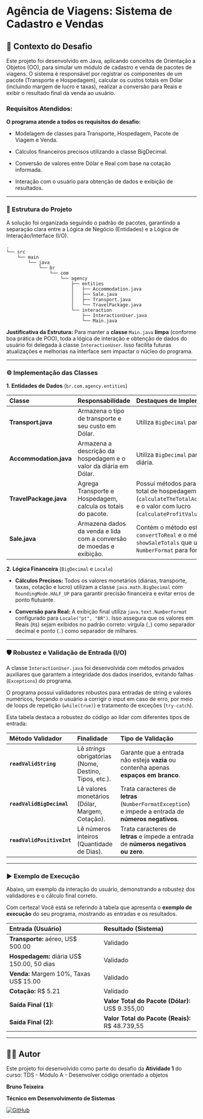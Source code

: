# Agência de Viagens: Sistema de Cadastro e Vendas

## 🎯 Contexto do Desafio
Este projeto foi desenvolvido em Java, aplicando conceitos de Orientação a Objetos (OO), para simular um módulo de cadastro e venda de pacotes de viagens. O sistema é responsável por registrar os componentes de um pacote (Transporte e Hospedagem), calcular os custos totais em Dólar (incluindo margem de lucro e taxas), realizar a conversão para Reais e exibir o resultado final da venda ao usuário.

### Requisitos Atendidos:
**O programa atende a todos os requisitos do desafio:**

- Modelagem de classes para Transporte, Hospedagem, Pacote de Viagem e Venda.

- Cálculos financeiros precisos utilizando a classe BigDecimal.

- Conversão de valores entre Dólar e Real com base na cotação informada.

- Interação com o usuário para obtenção de dados e exibição de resultados.

----

### 📂 Estrutura do Projeto
A solução foi organizada seguindo o padrão de pacotes, garantindo a separação clara entre a Lógica de Negócio (Entidades) e a Lógica de Interação/Interface (I/O).

````javaTree
.
└── src
    └── main
        └── java
            └── br
                └── com
                    └── agency
                        ├── entities
                        │   ├── Accommodation.java
                        │   ├── Sale.java
                        │   ├── Transport.java
                        │   └── TravelPackage.java
                        └── interaction
                            ├── InteractionUser.java
                            └── Main.java

`````
**Justificativa da Estrutura:** Para manter a **classe** `Main.java` 
**limpa** (conforme boa prática de POO), toda a lógica de interação e 
obtenção de dados do usuário foi delegada à classe `InteractionUser`. 
Isso facilita futuras atualizações e melhorias na interface sem impactar 
o núcleo do programa.

----

### ⚙️ Implementação das Classes
**1. Entidades de Dados** (`br.com.agency.entities`)

| Classe | Responsabilidade | Destaques de Implementação |
| :--- | :--- | :--- |
| **Transport.java** | Armazena o tipo de transporte e seu custo em Dólar. | Utiliza `BigDecimal` para o valor. |
| **Accommodation.java** | Armazena a descrição da hospedagem e o valor da diária em Dólar. | Utiliza `BigDecimal` para a taxa diária. |
| **TravelPackage.java** | Agrega Transporte e Hospedagem, calcula os totais do pacote. | Possui métodos para calcular o total de hospedagem (`calculateTheTotalAccommodation`) e o valor com lucro (`calculateProfitValue`). |
| **Sale.java** | Armazena dados da venda e lida com a conversão de moedas e exibição. | Contém o método estático `convertToReal` e o método `showSaleTotals` que utiliza `NumberFormat` para formatação. |

**2. Lógica Financeira** (`BigDecimal` e `Locale`)
- **Cálculos Precisos:** Todos os valores monetários 
(diárias, transporte, taxas, cotação e lucro) utilizam a classe 
`java.math.BigDecimal` com `RoundingMode.HALF_UP` 
para garantir precisão financeira e evitar erros de ponto flutuante.

- **Conversão para Real:** A exibição final utiliza 
`java.text.NumberFormat` configurado para `Locale("pt", "BR")`. 
Isso assegura que os valores em Reais (`R$`) sejam exibidos no 
padrão correto: vírgula (`,`) como separador decimal e ponto (`.`) 
como separador de milhares.
-----

### 🛡️ Robustez e Validação de Entrada (I/O)
A classe `InteractionUser.java` foi desenvolvida com métodos 
privados auxiliares que garantem a integridade dos dados inseridos, 
evitando falhas (`Exceptions`) do programa.

O programa possui validadores robustos para entradas de string e 
valores numéricos, forçando o usuário a corrigir o input em caso de 
erro, por meio de loops de repetição (`while(true)`) e tratamento 
de exceções (`try-catch`).

Esta tabela destaca a robustez do código ao lidar com diferentes tipos de entrada:

| Método Validador | Finalidade | Tipo de Validação |
| :--- | :--- | :--- |
| **`readValidString`** | Lê *strings* obrigatórias (Nome, Destino, Tipos, etc.). | Garante que a entrada não esteja **vazia** ou contenha apenas **espaços em branco**. |
| **`readValidBigDecimal`** | Lê valores monetários (Dólar, Margem, Cotação). | Trata caracteres de **letras** (`NumberFormatException`) e impede a entrada de **números negativos**. |
| **`readValidPositiveInt`** | Lê números inteiros (Quantidade de Dias). | Trata caracteres de **letras** e impede a entrada de **números negativos ou zero**. |

----

### ▶️ Exemplo de Execução
Abaixo, um exemplo da interação do usuário, 
demonstrando a robustez dos validadores e o cálculo final correto.

Com certeza! Você está se referindo à tabela que apresenta o **exemplo de execução** do seu programa, mostrando as entradas e os resultados.

| Entrada (Usuário) | Resultado (Sistema) |
| :--- | :--- |
| **Transporte:** aéreo, US$ 500.00 | Validado |
| **Hospedagem:** diária US$ 150.00, 50 dias | Validado |
| **Venda:** Margem 10%, Taxas US$ 15.00 | Validado |
| **Cotação:** R$ 5.21 | Validado |
| **Saída Final (1):** | **Valor Total do Pacote (Dólar):** US$ 9.355,00 |
| **Saída Final (2):** | **Valor Total do Pacote (Reais):** R$ 48.739,55 |

----

## 🧑‍💻 Autor
Este projeto foi desenvolvido como parte do desafio da 
**Atividade 1** do curso: TDS - Módulo A - Desenvolver código orientado a objetos

 

**Bruno Teixeira**

**Técnico em Desenvolvimento de Sistemas**

[![GitHub](https://img.shields.io/badge/GitHub-100000?style=for-the-badge&logo=github&logoColor=white)]([https://github.com/brunotxrs])
